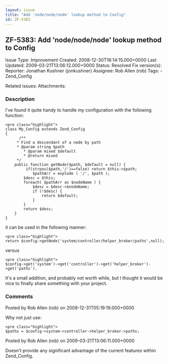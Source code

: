 ```yaml
---
layout: issue
title: "Add 'node/node/node' lookup method to Config"
id: ZF-5383
---
```


ZF-5383: Add 'node/node/node' lookup method to Config
-----------------------------------------------------

 Issue Type: Improvement Created: 2008-12-30T16:14:15.000+0000 Last Updated: 2009-03-21T13:06:12.000+0000 Status: Resolved Fix version(s): 
 Reporter:  Jonathan Kushner (jonkushner)  Assignee:  Rob Allen (rob)  Tags: - Zend\_Config
 
 Related issues: 
 Attachments: 
### Description

I've found it quite handy to handle my configuration with the following function:

 
    <pre class="highlight">
    class My_Config extends Zend_Config
    {
          /**
         * Find a descendant of a node by path
         * @param string $path
            * @param mixed $default
            * @return mixed
         */
        public function getNode($path, $default = null) {
             if(strpos($path,'/')==false) return $this->$path;
                $pathArr = explode ( '/', $path );
            $desc = $this;
            foreach( $pathArr as $nodeName ) {
                $desc = $desc->$nodeName;
                if (!$desc) {
                    return $default;
                }
            }
            return $desc;
        }
    }


it can be used in the following manner:

 
    <pre class="highlight">
    return $config->getNode('system/controller/helper_broker/paths',null);


versus

 
    <pre class="highlight">
    $config->get('system')->get('controller')->get('helper_broker')->get('paths').


It's a small addition, and probably not worth while, but I thought it would be nice to finally share something with your project.

 

 

### Comments

Posted by Rob Allen (rob) on 2008-12-31T05:19:19.000+0000

Why not just use:

 
    <pre class="highlight">
    $paths = $config->system->controller->helper_broker->paths;


 

 

Posted by Rob Allen (rob) on 2009-03-21T13:06:11.000+0000

Doesn't provide any significant advantage of the current features within Zend\_Config.

 

 